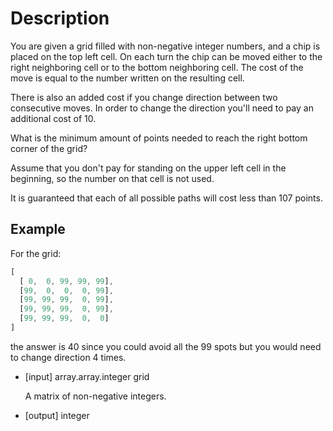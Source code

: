 # Description

You are given a grid filled with non-negative integer numbers, and a chip is placed on the top left cell. On each turn the chip can be moved either to the right neighboring cell or to the bottom neighboring cell. The cost of the move is equal to the number written on the resulting cell.

There is also an added cost if you change direction between two consecutive moves. In order to change the direction you'll need to pay an additional cost of 10.

What is the minimum amount of points needed to reach the right bottom corner of the grid?

Assume that you don't pay for standing on the upper left cell in the beginning, so the number on that cell is not used.

It is guaranteed that each of all possible paths will cost less than 107 points.

## Example

For the grid:

```javascript
[
  [ 0,  0, 99, 99, 99],
  [99,  0,  0,  0, 99],
  [99, 99, 99,  0, 99],
  [99, 99, 99,  0, 99],
  [99, 99, 99,  0,  0]
]
```

the answer is 40 since you could avoid all the 99 spots but you would need to change direction 4 times.

- [input] array.array.integer grid

  A matrix of non-negative integers.

- [output] integer
